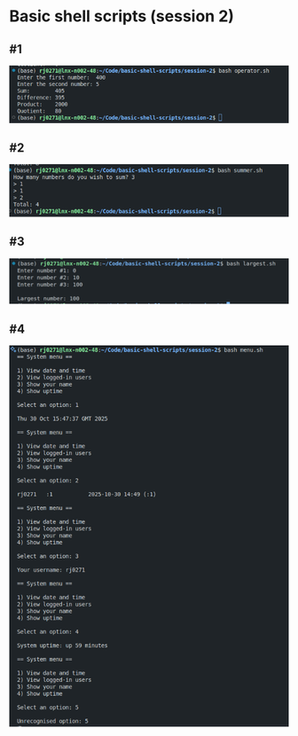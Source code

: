 # Basic shell scripts (session 2)

## #1

![Many operations performed on a number](image.png)

## #2

![Sum of 3 numbers](image-1.png)

## #3

![Largest number](image-3.png)

## #4

![A menu with 4 different options](image-2.png)
